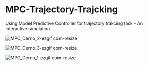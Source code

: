 # MPC-Trajectory-Trajcking
Using Model Predictive Controller for trajectory trakcing task - An interactive simulation.


![MPC_Demo_2-ezgif com-resize](https://github.com/user-attachments/assets/ae578aa1-605f-4a47-86a6-1af94902f1a7)


![MPC_Demo_3-ezgif com-resize](https://github.com/user-attachments/assets/3a7b4b52-48c2-4ce7-a808-8d6f95571c4c)


![MPC_Demo_1-ezgif com-resize](https://github.com/user-attachments/assets/9e4bd903-85ab-41a8-a92b-5c7cb97b008c)
